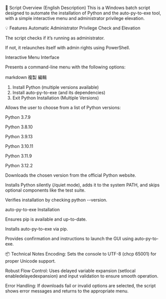 
🔧 Script Overview (English Description)
This is a Windows batch script designed to automate the installation of Python and the auto-py-to-exe tool, with a simple interactive menu and administrator privilege elevation.

💡 Features
Automatic Administrator Privilege Check and Elevation

The script checks if it’s running as administrator.

If not, it relaunches itself with admin rights using PowerShell.

Interactive Menu Interface

Presents a command-line menu with the following options:

markdown
複製
編輯
1. Install Python (multiple versions available)
2. Install auto-py-to-exe (and its dependencies)
0. Exit
Python Installation (Multiple Versions)

Allows the user to choose from a list of Python versions:

Python 3.7.9

Python 3.8.10

Python 3.9.13

Python 3.10.11

Python 3.11.9

Python 3.12.2

Downloads the chosen version from the official Python website.

Installs Python silently (/quiet mode), adds it to the system PATH, and skips optional components like the test suite.

Verifies installation by checking python --version.

auto-py-to-exe Installation

Ensures pip is available and up-to-date.

Installs auto-py-to-exe via pip.

Provides confirmation and instructions to launch the GUI using auto-py-to-exe.

📦 Technical Notes
Encoding: Sets the console to UTF-8 (chcp 65001) for proper Unicode support.

Robust Flow Control: Uses delayed variable expansion (setlocal enabledelayedexpansion) and input validation to ensure smooth operation.

Error Handling: If downloads fail or invalid options are selected, the script shows error messages and returns to the appropriate menu.

